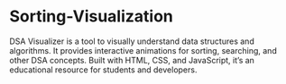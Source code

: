 # Sorting-Visualization
DSA Visualizer is a tool to visually understand data structures and algorithms. It provides interactive animations for sorting, searching, and other DSA concepts. Built with HTML, CSS, and JavaScript, it’s an educational resource for students and developers.
